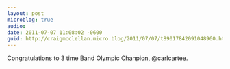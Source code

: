 ```yaml
---
layout: post
microblog: true
audio: 
date: 2011-07-07 11:08:02 -0600
guid: http://craigmcclellan.micro.blog/2011/07/07/t89017842091048960.html
---
```

Congratulations to 3 time Band Olympic Chanpion, @carlcartee.
